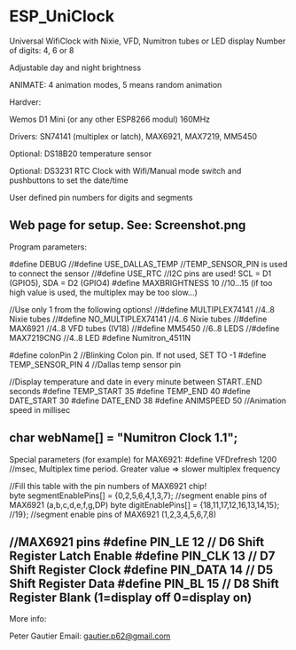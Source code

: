 # ESP_UniClock

Universal WifiClock with Nixie, VFD, Numitron tubes or LED display
Number of digits: 4, 6 or 8

Adjustable day and night brightness

ANIMATE: 4 animation modes, 5 means random animation

Hardver:

Wemos D1 Mini (or any other ESP8266 modul) 160MHz

Drivers: SN74141 (multiplex or latch), MAX6921, MAX7219, MM5450

Optional: DS18B20 temperature sensor

Optional: DS3231 RTC Clock with Wifi/Manual mode switch and pushbuttons to set the date/time

User defined pin numbers for digits and segments

Web page for setup. See: Screenshot.png
-----------------------------------------------------------------------------------------------------
Program parameters:

#define DEBUG
//#define USE_DALLAS_TEMP   //TEMP_SENSOR_PIN is used to connect the sensor
//#define USE_RTC           //I2C pins are used!   SCL = D1 (GPIO5), SDA = D2 (GPIO4)
#define MAXBRIGHTNESS 10  //10...15    (if too high value is used, the multiplex may be too slow...)

//Use only 1 from the following options!
//#define MULTIPLEX74141    //4..8 Nixie tubes
//#define NO_MULTIPLEX74141 //4..6 Nixie tubes
//#define MAX6921           //4..8 VFD tubes   (IV18)
//#define MM5450            //6..8 LEDS
//#define MAX7219CNG        //4..8 LED 
#define Numitron_4511N

#define colonPin 2        //Blinking Colon pin.  If not used, SET TO -1
#define TEMP_SENSOR_PIN 4  //Dallas temp sensor pin

//Display temperature and date in every minute between START..END seconds
#define TEMP_START  35
#define TEMP_END    40
#define DATE_START  30
#define DATE_END    38
#define ANIMSPEED   50  //Animation speed in millisec 

char webName[] = "Numitron Clock 1.1";
--------------------------------------------------------------------------------------------------------
Special parameters (for example) for MAX6921:
#define VFDrefresh 1200    //msec, Multiplex time period. Greater value => slower multiplex frequency

//Fill this table with the pin numbers of MAX6921 chip!   
byte segmentEnablePins[] =  {0,2,5,6,4,1,3,7};   //segment enable pins of MAX6921 (a,b,c,d,e,f,g,DP)
byte digitEnablePins[] = {18,11,17,12,16,13,14,15}; //19};  //segment enable pins of MAX6921 (1,2,3,4,5,6,7,8)  

//MAX6921 pins
#define PIN_LE    12  // D6 Shift Register Latch Enable
#define PIN_CLK   13  // D7 Shift Register Clock
#define PIN_DATA  14  // D5 Shift Register Data
#define PIN_BL    15  // D8 Shift Register Blank (1=display off     0=display on)
--------------------------------------------------------------------------------------------------------
More info:

Peter Gautier
 Email: gautier.p62@gmail.com
